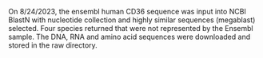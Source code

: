 On 8/24/2023, the ensembl human CD36 sequence was input into NCBI BlastN 
with nucleotide collection and highly similar sequences (megablast) 
selected. Four species returned that were not represented by the Ensembl 
sample. The DNA, RNA and amino acid sequences were downloaded and stored 
in the raw directory. 
